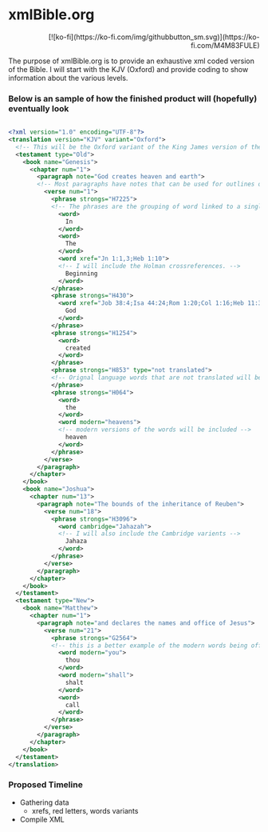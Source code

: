 # xmlBible.org 
<div style="text-align: right">[![ko-fi](https://ko-fi.com/img/githubbutton_sm.svg)](https://ko-fi.com/M4M83FULE)</div>

The purpose of xmlBible.org is to provide an exhaustive xml coded version of the Bible. I will start with the KJV (Oxford) and provide coding to show information about the various levels. 


### Below is an sample of how the finished product will (hopefully) eventually look

```xml

<?xml version="1.0" encoding="UTF-8"?>
<translation version="KJV" variant="Oxford">
  <!-- This will be the Oxford variant of the King James version of the Bible -->
  <testament type="Old">
    <book name="Genesis">
      <chapter num="1">
        <paragraph note="God creates heaven and earth">
        <!-- Most paragraphs have notes that can be used for outlines or headers -->
          <verse num="1">
            <phrase strongs="H7225">
            <!-- The phrases are the grouping of word linked to a single Strong's Lexicon defiction -->
              <word>
                In
              </word>
              <word>
                The
              </word>
              <word xref="Jn 1:1,3;Heb 1:10">
              <!-- I will include the Holman crossreferences. -->
                Beginning
              </word>
            </phrase>
            <phrase strongs="H430">
              <word xref="Job 38:4;Isa 44:24;Rom 1:20;Col 1:16;Heb 11:3;Rev 4:11">
                God
              </word>
            </phrase>
            <phrase strongs="H1254">
              <word>
                created
              </word>
            </phrase>
            <phrase strongs="H853" type="not translated">
            <!-- Orignal language words that are not translated will be noted with an empty phrase -->
            </phrase>
            <phrase strongs="H064">
              <word>
                the
              </word>
              <word modern="heavens">
              <!-- modern versions of the words will be included -->
                heaven
              </word>
            </phrase>
          </verse>
        </paragraph>
      </chapter>
    </book>
    <book name="Joshua">
      <chapter num="13">
        <paragraph note="The bounds of the inheritance of Reuben">
          <verse num="18">
            <phrase strongs="H3096">
              <word cambridge="Jahazah">
              <!-- I will also include the Cambridge varients -->
                Jahaza
              </word>
            </phrase>
          </verse>
        </paragraph>
      </chapter>
    </book>
  </testament>
  <testament type="New">
    <book name="Matthew">
      <chapter num="1">
        <paragraph note="and declares the names and office of Jesus">
          <verse num="21">
            <phrase strongs="G2564">
            <!-- this is a better example of the modern words being offered -->
              <word modern="you">
                thou
              </word>
              <word modern="shall">
                shalt
              </word>
              <word>
                call
              </word>
            </phrase>
          </verse>
        </paragraph>
      </chapter>
    </book>
  </testament>
</translation>
```

### Proposed Timeline

- Gathering data
  + xrefs, red letters, words variants
- Compile XML
